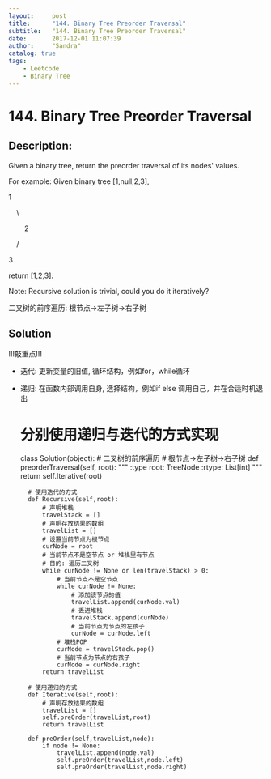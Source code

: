 ```yaml
---
layout:     post
title:      "144. Binary Tree Preorder Traversal"
subtitle:   "144. Binary Tree Preorder Traversal"
date:       2017-12-01 11:07:39
author:     "Sandra"
catalog: true
tags:
    - Leetcode
    - Binary Tree
---
```


# 144. Binary Tree Preorder Traversal

## Description:

Given a binary tree, return the preorder traversal of its nodes' values.

For example:
Given binary tree [1,null,2,3],
<p>1</p>
<p>&nbsp;&nbsp;&nbsp;&nbsp;\</p>
<p>&nbsp;&nbsp;&nbsp;&nbsp;&nbsp;&nbsp;&nbsp;&nbsp;2</p>
<p>&nbsp;&nbsp;&nbsp;&nbsp;/</p>
<p>3</p>

return [1,2,3].

Note: Recursive solution is trivial, could you do it iteratively?

二叉树的前序遍历: 根节点->左子树->右子树

## Solution

!!!敲重点!!!
- 迭代: 更新变量的旧值, 循环结构，例如for，while循环
- 递归: 在函数内部调用自身, 选择结构，例如if else 调用自己，并在合适时机退出
    
    # 分别使用递归与迭代的方式实现
    class Solution(object):
        # 二叉树的前序遍历
        # 根节点->左子树->右子树
        def preorderTraversal(self, root):
            """
            :type root: TreeNode
            :rtype: List[int]
            """
            return self.Iterative(root)
        
        # 使用迭代的方式    
        def Recursive(self,root):
            # 声明堆栈
            travelStack = []
            # 声明存放结果的数组
            travelList = []
            # 设置当前节点为根节点
            curNode = root
            # 当前节点不是空节点 or 堆栈里有节点
            # 目的: 遍历二叉树
            while curNode != None or len(travelStack) > 0:
                # 当前节点不是空节点
                while curNode != None:
                    # 添加该节点的值
                    travelList.append(curNode.val)
                    # 丢进堆栈
                    travelStack.append(curNode)
                    # 当前节点为节点的左孩子
                    curNode = curNode.left
                # 堆栈POP
                curNode = travelStack.pop()            
                # 当前节点为节点的右孩子
                curNode = curNode.right
            return travelList 
        
        # 使用递归的方式 
        def Iterative(self,root):
            # 声明存放结果的数组
            travelList = []
            self.preOrder(travelList,root)
            return travelList
            
        def preOrder(self,travelList,node):
            if node != None:
                travelList.append(node.val)
                self.preOrder(travelList,node.left)
                self.preOrder(travelList,node.right)
